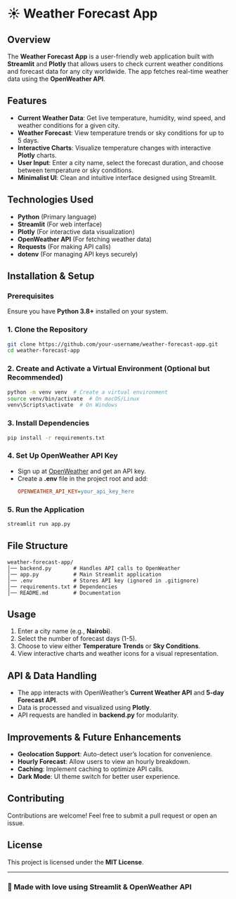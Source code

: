 # ☀️ Weather Forecast App

## Overview
The **Weather Forecast App** is a user-friendly web application built with **Streamlit** and **Plotly** that allows users to check current weather conditions and forecast data for any city worldwide. The app fetches real-time weather data using the **OpenWeather API**.

## Features
- **Current Weather Data**: Get live temperature, humidity, wind speed, and weather conditions for a given city.
- **Weather Forecast**: View temperature trends or sky conditions for up to 5 days.
- **Interactive Charts**: Visualize temperature changes with interactive **Plotly** charts.
- **User Input**: Enter a city name, select the forecast duration, and choose between temperature or sky conditions.
- **Minimalist UI**: Clean and intuitive interface designed using Streamlit.

## Technologies Used
- **Python** (Primary language)
- **Streamlit** (For web interface)
- **Plotly** (For interactive data visualization)
- **OpenWeather API** (For fetching weather data)
- **Requests** (For making API calls)
- **dotenv** (For managing API keys securely)

## Installation & Setup
### Prerequisites
Ensure you have **Python 3.8+** installed on your system.

### 1. Clone the Repository
```sh
git clone https://github.com/your-username/weather-forecast-app.git
cd weather-forecast-app
```

### 2. Create and Activate a Virtual Environment (Optional but Recommended)
```sh
python -m venv venv  # Create a virtual environment
source venv/bin/activate  # On macOS/Linux
venv\Scripts\activate  # On Windows
```

### 3. Install Dependencies
```sh
pip install -r requirements.txt
```

### 4. Set Up OpenWeather API Key
- Sign up at [OpenWeather](https://openweathermap.org/) and get an API key.
- Create a **.env** file in the project root and add:
  ```ini
  OPENWEATHER_API_KEY=your_api_key_here
  ```

### 5. Run the Application
```sh
streamlit run app.py
```

## File Structure
```
weather-forecast-app/
│── backend.py       # Handles API calls to OpenWeather
│── app.py           # Main Streamlit application
│── .env             # Stores API key (ignored in .gitignore)
│── requirements.txt # Dependencies
│── README.md        # Documentation
```

## Usage
1. Enter a city name (e.g., **Nairobi**).
2. Select the number of forecast days (1-5).
3. Choose to view either **Temperature Trends** or **Sky Conditions**.
4. View interactive charts and weather icons for a visual representation.

## API & Data Handling
- The app interacts with OpenWeather’s **Current Weather API** and **5-day Forecast API**.
- Data is processed and visualized using **Plotly**.
- API requests are handled in **backend.py** for modularity.

## Improvements & Future Enhancements
- **Geolocation Support**: Auto-detect user’s location for convenience.
- **Hourly Forecast**: Allow users to view an hourly breakdown.
- **Caching**: Implement caching to optimize API calls.
- **Dark Mode**: UI theme switch for better user experience.

## Contributing
Contributions are welcome! Feel free to submit a pull request or open an issue.

## License
This project is licensed under the **MIT License**.

---

### 💙 Made with love using Streamlit & OpenWeather API


